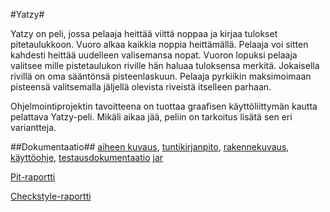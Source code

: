 #Yatzy#

Yatzy on peli, jossa pelaaja heittää viittä noppaa ja kirjaa tulokset pitetaulukkoon. Vuoro alkaa kaikkia noppia heittämällä. Pelaaja voi sitten kahdesti heittää uudelleen valisemansa nopat. Vuoron lopuksi pelaaja valitsee mille pistetaulukon riville hän haluaa tuloksensa merkitä. Jokaisella rivillä on oma sääntönsä pisteenlaskuun. Pelaaja pyrkiikin maksimoimaan pisteensä valitsemalla jäljellä olevista riveistä itselleen parhaan.

Ohjelmointiprojektin tavoitteena on tuottaa graafisen käyttöliittymän kautta pelattava Yatzy-peli. Mikäli aikaa jää, peliin on tarkoitus lisätä sen eri variantteja.

##Dokumentaatio##
[aiheen kuvaus](dokumentaatio/aiheenKuvausJaRakenne.md),
[tuntikirjanpito](dokumentaatio/tuntikirjanpito.md),
[rakennekuvaus](/dokumentaatio/rakennekuvaus.md),
[käyttöohje](/dokumentaatio/käyttöohjeet.md),
[testausdokumentaatio](/dokumentaatio/testausdokumentti.md)
[jar](/yatzy/yatzy-1.0-SNAPSHOT.jar)

[Pit-raportti](https://htmlpreview.github.io/?https://github.com/iirekola/Yatzy/blob/master/dokumentaatio/pit-raportti/201610131624/index.html)

[Checkstyle-raportti](https://htmlpreview.github.io/?https://github.com/iirekola/Yatzy/blob/master/dokumentaatio/checkstyle-raportti/site/checkstyle.html)
